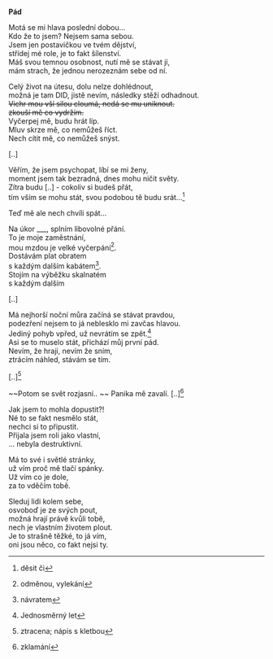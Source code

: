 __Pád__

Motá se mi hlava poslední dobou...  
Kdo že to jsem? Nejsem sama sebou.  
Jsem jen postavičkou ve tvém dějství,  
střídej mé role, je to fakt šílenství.  
Máš svou temnou osobnost, nutí mě se stávat jí,  
mám strach, že jednou nerozeznám sebe od ní.

Celý život na útesu, dolu nelze dohlédnout,  
možná je tam DID, jistě nevím, následky stěží odhadnout.  
~~Vichr mou vší silou cloumá, nedá se mu uniknout.~~  
~~zkouší mě co vydržím.~~  
Vyčerpej mě, budu hrát líp.  
Mluv skrze mě, co nemůžeš říct.  
Nech cítit mě, co nemůžeš snýst.  

[..]  

Věřím, že jsem psychopat, líbí se mi ženy,  
moment jsem tak bezradná, dnes mohu ničit světy.  
Zítra budu [..] - cokoliv si budeš přát,  
tím vším se mohu stát, svou podobou tě budu srát...[^5]  

Teď mě ale nech chvíli spát...  

Na úkor ___, splním libovolné přání.  
To je moje zaměstnání,  
mou mzdou je velké vyčerpání[^1].  
Dostávám plat obratem  
s každým dalším kabátem[^2].  
Stojím na výběžku skalnatém  
s každým dalším

[..]  

Má nejhorší noční můra začíná se stávat pravdou,  
podezření nejsem to já neblesklo mi zavčas hlavou.  
Jediný pohyb vpřed, už nevrátím se zpět.[^6]  
Asi se to muselo stát, přichází můj první pád.  
Nevím, že hraji, nevím že sním,  
ztrácím náhled, stávám se tím.  

[..][^3]  

~~Potom se svět rozjasní..  ~~
Panika mě zavalí.
[..][^4]
 
Jak jsem to mohla dopustit?!  
Né to se fakt nesmělo stát,  
nechci si to připustit.  
Přijala jsem roli jako vlastní,  
... nebyla destruktivní.  

Má to své i světlé stránky,  
už vím proč mě tlačí spánky.  
Už vím co je dole,  
za to vděčím tobě.  

Sleduj lidi kolem sebe,  
osvoboď je ze svých pout,  
možná hrají právě kvůli tobě,  
nech je vlastním životem plout.  
Je to strašně těžké, to já vím,  
oni jsou něco, co fakt nejsi ty.  

[^1]: odměnou, vylekání
[^2]: návratem
[^3]: ztracena; nápis s kletbou
[^4]: zklamání  
[^5]: děsit či 
[^6]: Jednosměrný let

